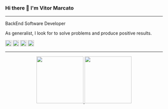 ### Hi there 👋  I'm Vitor Marcato 

---

BackEnd Software Developer

As generalist, I look for to solve problems and produce positive results.


<code><img height="20" alt="java" src="https://img.shields.io/badge/Java-ED8B00?style=for-the-badge&logo=java&logoColor=white"></code>
<code><img height="20" alt="html" src="https://img.shields.io/badge/HTML5-E34F26?style=for-the-badge&logo=html5&logoColor=white"></code>
<code><img height="20" alt="css" src="https://img.shields.io/badge/CSS3-1572B6?style=for-the-badge&logo=css3&logoColor=white"></code>
<code><img height="20" alt="git" src="https://img.shields.io/badge/GIT-E44C30?style=for-the-badge&logo=git&logoColor=white"></code>

---
 
<div align="center">
  <a href="https://github.com/vitormarcato">
  <img height="150em" src="https://github-readme-stats.vercel.app/api?username=vitormarcato&show_icons=true&theme=dark&include_all_commits=true&count_private=true"/>
  <img height="150em" src="https://github-readme-stats.vercel.app/api/top-langs/?username=vitormarcato&layout=compact&langs_count=7&theme=dark"/>
</div>

